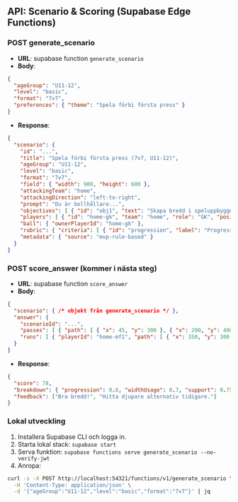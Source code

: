 ## API: Scenario & Scoring (Supabase Edge Functions)

### POST generate_scenario
- **URL**: supabase function `generate_scenario`
- **Body**:
```json
{
  "ageGroup": "U11-12",
  "level": "basic",
  "format": "7v7",
  "preferences": { "theme": "Spela förbi första press" }
}
```
- **Response**:
```json
{
  "scenario": {
    "id": "...",
    "title": "Spela förbi första press (7v7, U11-12)",
    "ageGroup": "U11-12",
    "level": "basic",
    "format": "7v7",
    "field": { "width": 900, "height": 600 },
    "attackingTeam": "home",
    "attackingDirection": "left-to-right",
    "prompt": "Du är bollhållare...",
    "objectives": [ { "id": "obj1", "text": "Skapa bredd i speluppbyggnaden" } ],
    "players": [ { "id": "home-gk", "team": "home", "role": "GK", "position": { "x": 45, "y": 300 } } ],
    "ball": { "ownerPlayerId": "home-gk" },
    "rubric": { "criteria": [ { "id": "progression", "label": "Progression", "weight": 0.4 } ] },
    "metadata": { "source": "mvp-rule-based" }
  }
}
```

### POST score_answer (kommer i nästa steg)
- **URL**: supabase function `score_answer`
- **Body**:
```json
{
  "scenario": { /* objekt från generate_scenario */ },
  "answer": {
    "scenarioId": "...",
    "passes": [ { "path": [ { "x": 45, "y": 300 }, { "x": 200, "y": 400 } ] } ],
    "runs": [ { "playerId": "home-mf1", "path": [ { "x": 350, "y": 300 }, { "x": 500, "y": 320 } ] } ]
  }
}
```
- **Response**:
```json
{
  "score": 78,
  "breakdown": { "progression": 0.8, "widthUsage": 0.7, "support": 0.75 },
  "feedback": ["Bra bredd!", "Hitta djupare alternativ tidigare."]
}
```

### Lokal utveckling
1. Installera Supabase CLI och logga in.
2. Starta lokal stack: `supabase start`
3. Serva funktion: `supabase functions serve generate_scenario --no-verify-jwt`
4. Anropa:
```bash
curl -s -X POST http://localhost:54321/functions/v1/generate_scenario \
  -H 'Content-Type: application/json' \
  -d '{"ageGroup":"U11-12","level":"basic","format":"7v7"}' | jq
```

